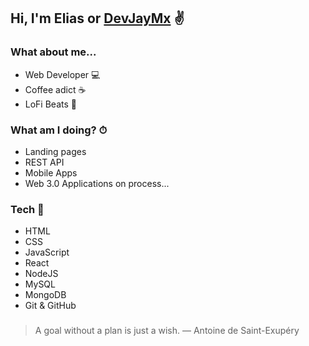## Hi, I'm Elias or [DevJayMx](https://devgragy.github.io/Portafolio/) ✌

### What about me...

- Web Developer 💻
- Coffee adict ☕
- LoFi Beats 🐼

### What am I doing? ⏱

- Landing pages
- REST API
- Mobile Apps
- Web 3.0 Applications on process...

### Tech 💎

- HTML
- CSS
- JavaScript
- React
- NodeJS
- MySQL
- MongoDB
- Git & GitHub

### 
> A goal without a plan is just a wish.
> ― Antoine de Saint-Exupéry 